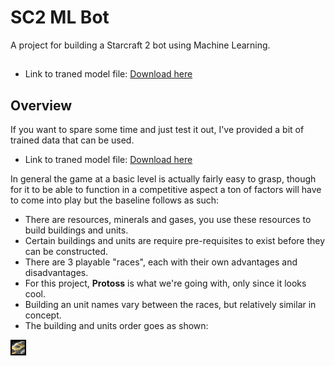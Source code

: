 # SC2 ML Bot

A project for building a Starcraft 2 bot using Machine Learning.


## 
- Link to traned model file: [Download here](https://www.dropbox.com/s/q56qc83zjwa2wyc/models.zip?dl=0)


## Overview

If you want to spare some time and just test it out, I've provided a bit of trained data that can be used.
- Link to traned model file: [Download here](https://www.dropbox.com/s/q56qc83zjwa2wyc/models.zip?dl=0)


In general the game at a basic level is actually fairly easy to grasp, though for it to be able to function in a competitive aspect a ton of factors will have to come into play but the baseline follows as such:

- There are resources, minerals and gases, you use these resources to build buildings and units.
- Certain buildings and units are require pre-requisites to exist before they can be constructed.
- There are 3 playable "races", each with their own advantages and disadvantages.
- For this project, **Protoss** is what we're going with, only since it looks cool.
- Building an unit names vary between the races, but relatively similar in concept.
- The building and units order goes as shown:

[![Protoss Units](images/techtree-upgrade-protoss-units.png)](https://liquipedia.net/starcraft2/Protoss_Units_(Legacy_of_the_Void))
